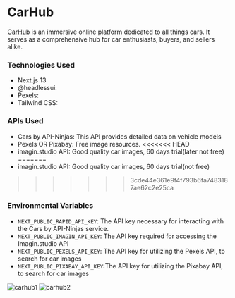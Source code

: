 # CarHub

[CarHub](https://dub.sh/carhub) is an immersive online platform dedicated to all things cars. It serves as a comprehensive hub for car enthusiasts, buyers, and sellers alike.

### Technologies Used

- Next.js 13
- @headlessui:
- Pexels:
- Tailwind CSS:

### APIs Used

- Cars by API-Ninjas: This API provides detailed data on vehicle models
- Pexels OR Pixabay: Free image resources.
<<<<<<< HEAD
- imagin.studio API: Good quality car images, 60 days trial(later not free)
=======
- imagin.studio API: Good quality car images, 60 days trial(not free)
>>>>>>> 3cde44e361e9f4f793b6fa7483187ae62c2e25ca

### Environmental Variables

- `NEXT_PUBLIC_RAPID_API_KEY`: The API key necessary for interacting with the Cars by API-Ninjas service.
- `NEXT_PUBLIC_IMAGIN_API_KEY`: The API key required for accessing the Imagin.studio API
- `NEXT_PUBLIC_PEXELS_API_KEY`: The API key for utilizing the Pexels API, to search for car images
- `NEXT_PUBLIC_PIXABAY_API_KEY`:The API key for utilizing the Pixabay API, to search for car images

<img src='https://i.postimg.cc/qMCpg02c/carhub1.png' alt='carhub1'/>
<img src='https://i.postimg.cc/RZ54H8Tk/carhub2.png' alt='carhub2'/>
